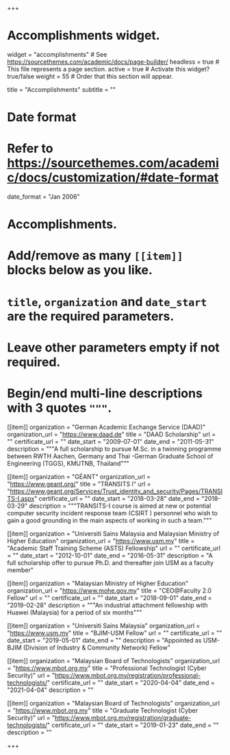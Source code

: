 +++
# Accomplishments widget.
widget = "accomplishments"  # See https://sourcethemes.com/academic/docs/page-builder/
headless = true  # This file represents a page section.
active = true  # Activate this widget? true/false
weight = 55  # Order that this section will appear.

title = "Accomplish&shy;ments"
subtitle = ""

# Date format
#   Refer to https://sourcethemes.com/academic/docs/customization/#date-format
date_format = "Jan 2006"

# Accomplishments.
#   Add/remove as many `[[item]]` blocks below as you like.
#   `title`, `organization` and `date_start` are the required parameters.
#   Leave other parameters empty if not required.
#   Begin/end multi-line descriptions with 3 quotes `"""`.

[[item]]
  organization = "German Academic Exchange Service (DAAD)"
  organization_url = "https://www.daad.de"
  title = "DAAD Scholarship"
  url = ""
  certificate_url = ""
  date_start = "2009-07-01"
  date_end = "2011-05-31"
  description = """A full scholarship to pursue M.Sc. in a twinning programme between RWTH Aachen, Germany and Thai
  -German Graduate School of Engineering (TGGS), KMUTNB, Thailand"""

[[item]]
  organization = "GÉANT"
  organization_url = "https://www.geant.org/"
  title = "TRANSITS I"
  url = "https://www.geant.org/Services/Trust_identity_and_security/Pages/TRANSITS-I.aspx"
  certificate_url = ""
  date_start = "2018-03-28"
  date_end = "2018-03-29"
  description = """TRANSITS-I course is aimed at new or potential computer security incident response team (CSIRT
  ) personnel who wish to gain a good grounding in the main aspects of working in such a team."""

[[item]]
  organization = "Universiti Sains Malaysia and Malaysian Ministry of Higher Education"
  organization_url = "https://www.usm.my"
  title = "Academic Staff Training Scheme (ASTS) Fellowship"
  url = ""
  certificate_url = ""
  date_start = "2012-10-01"
  date_end = "2016-05-31"
  description = "A full scholarship offer to pursue Ph.D. and thereafter join USM as a faculty member"

[[item]]
  organization = "Malaysian Ministry of Higher Education"
  organization_url = "https://www.mohe.gov.my"
  title = "CEO@Faculty 2.0 Fellow"
  url = ""
  certificate_url = ""
  date_start = "2018-09-01"
  date_end = "2019-02-28"
  description = """An industrial attachment fellowship with Huawei (Malaysia) for a period of six months"""

 [[item]]
  organization = "Universiti Sains Malaysia"
  organization_url = "https://www.usm.my"
  title = "BJIM-USM Fellow"
  url = ""
  certificate_url = ""
  date_start = "2019-05-01"
  date_end = ""
  description = "Appointed as USM-BJIM (Division of Industry & Community Network) Fellow"
    

[[item]]
  organization = "Malaysian Board of Technologists"
  organization_url = "https://www.mbot.org.my"
  title = "Professional Technologist (Cyber Security)"
  url = "https://www.mbot.org.my/registration/professional-technologists/"
  certificate_url = ""
  date_start = "2020-04-04"
  date_end = "2021-04-04"
  description = ""

[[item]]
  organization = "Malaysian Board of Technologists"
  organization_url = "https://www.mbot.org.my"
  title = "Graduate Technologist (Cyber Security)"
  url = "https://www.mbot.org.my/registration/graduate-technologists/"
  certificate_url = ""
  date_start = "2019-01-23"
  date_end = ""
  description = ""
    
+++
